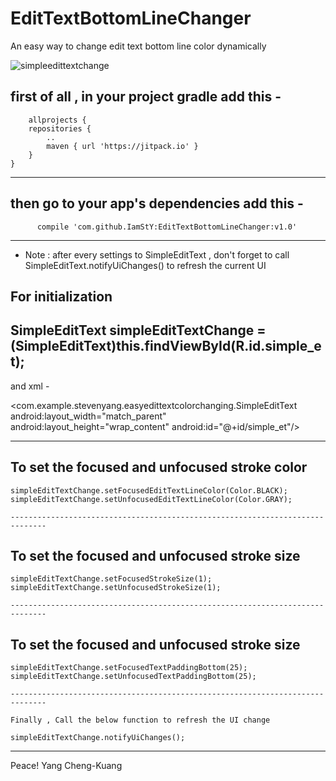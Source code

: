 # EditTextBottomLineChanger
An easy way to change edit text bottom line color dynamically

![simpleedittextchange](https://cloud.githubusercontent.com/assets/14084447/22911024/b121ad2a-f298-11e6-83bb-66e1a5223fdb.gif)

first of all , in your project gradle
add this -
-------------------------------------------------------------------------------------------
		allprojects {
		repositories {
			..
			maven { url 'https://jitpack.io' }
		}
	}
-------------------------------------------------------------------------------------------
	
then go to your app's dependencies
add this -
-------------------------------------------------------------
	      compile 'com.github.IamStY:EditTextBottomLineChanger:v1.0'
-------------------------------------------------------------------------------------------

* Note : after every settings to SimpleEditText , don't forget to call  SimpleEditText.notifyUiChanges() to refresh the current UI




For initialization
-----------------------------------------------------------------------------------
  SimpleEditText simpleEditTextChange =(SimpleEditText)this.findViewById(R.id.simple_et);
   --------------------------------------------------------------------------------

   and xml -
   
 <com.example.stevenyang.easyedittextcolorchanging.SimpleEditText
    android:layout_width="match_parent"
    android:layout_height="wrap_content"
    android:id="@+id/simple_et"/>
		
--------------------------------------------------------------------------------
To set the focused and unfocused stroke color
-------------------------------------------------------------------------------
	simpleEditTextChange.setFocusedEditTextLineColor(Color.BLACK);
	simpleEditTextChange.setUnfocusedEditTextLineColor(Color.GRAY);
	
    ------------------------------------------------------------------------------
To set the focused and unfocused stroke size
-------------------------------------------------------------------------------
	simpleEditTextChange.setFocusedStrokeSize(1);
	simpleEditTextChange.setUnfocusedStrokeSize(1);
	
    ------------------------------------------------------------------------------
To set the focused and unfocused stroke size
-------------------------------------------------------------------------------
	simpleEditTextChange.setFocusedTextPaddingBottom(25);
	simpleEditTextChange.setUnfocusedTextPaddingBottom(25);
	
    ------------------------------------------------------------------------------

	Finally , Call the below function to refresh the UI change
	
	simpleEditTextChange.notifyUiChanges();
	
	
		
---------------------------------------------------------------------------------





Peace!
                             Yang Cheng-Kuang